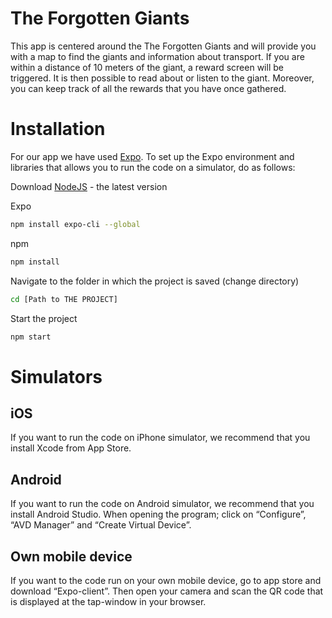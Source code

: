 # The Forgotten Giants
This app is centered around the The Forgotten Giants and will provide you with a map to find the giants and information about transport. If you are within a distance of 10 meters of the giant, a reward screen will be triggered. It is then possible to read about or listen to the giant. Moreover, you can keep track of all the rewards that you have once gathered.

# Installation
For our app we have used [Expo](https://expo.io/learn). To set up the Expo environment and libraries that allows you to run the code on a simulator, do as follows:

Download [NodeJS](https://nodejs.org/en/) - the latest version

Expo
```bash
npm install expo-cli --global
```

npm
```bash
npm install
```

Navigate to the folder in which the project is saved (change directory) 
```bash
cd [Path to THE PROJECT]
```

Start the project
```bash
npm start
```

# Simulators

## iOS
If you want to run the code on iPhone simulator, we recommend that you install Xcode from App Store.

## Android
If you want to run the code on Android simulator, we recommend that you install Android Studio. When opening the program; click on “Configure”, “AVD Manager” and “Create Virtual Device”.

## Own mobile device
If you want to the code run on your own mobile device, go to app store and download “Expo-client”. Then open your camera and scan the QR code that is displayed at the tap-window in your browser.